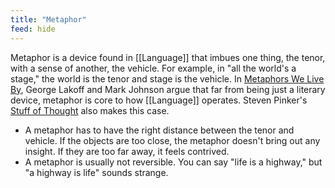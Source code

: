 ```yaml
---
title: "Metaphor"
feed: hide
---
```


Metaphor is a device found in [[Language]] that imbues one thing, the tenor, with a sense of another, the vehicle. For example, in "all the world's a stage," the world is the tenor and stage is the vehicle.  In [Metaphors We Live By](https://www.worldcat.org/title/metaphors-we-live-by/oclc/1050036394&referer=brief_results), George Lakoff and Mark Johnson argue that far from being just a literary device, metaphor is core to how [[Language]] operates. Steven Pinker's [Stuff of Thought](https://www.worldcat.org/title/stuff-of-thought/oclc/1267996041&referer=brief_results) also makes this case.

* A metaphor has to have the right distance between the tenor and vehicle. If the objects are too close, the metaphor doesn't bring out any insight. If they are too far away, it feels contrived.
* A metaphor is usually not reversible. You can say "life is a highway," but "a highway is life" sounds strange.